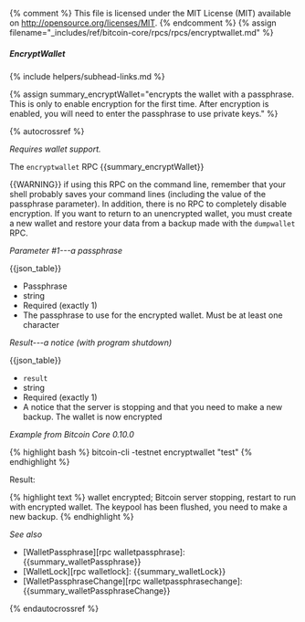 {% comment %}
This file is licensed under the MIT License (MIT) available on
http://opensource.org/licenses/MIT.
{% endcomment %}
{% assign filename="_includes/ref/bitcoin-core/rpcs/rpcs/encryptwallet.md" %}

##### EncryptWallet
{% include helpers/subhead-links.md %}

{% assign summary_encryptWallet="encrypts the wallet with a passphrase.  This is only to enable encryption for the first time. After encryption is enabled, you will need to enter the passphrase to use private keys." %}

{% autocrossref %}

*Requires wallet support.*

The `encryptwallet` RPC {{summary_encryptWallet}}

{{WARNING}} if using this RPC on the command line, remember
that your shell probably saves your command lines (including the value
of the passphrase parameter). In addition, there is no RPC to completely
disable encryption. If you want to return to an unencrypted wallet, you
must create a new wallet and restore your data from a backup made with
the `dumpwallet` RPC.

*Parameter #1---a passphrase*

{{json_table}}

* Passphrase
* string
* Required (exactly 1)
* The passphrase to use for the encrypted wallet.  Must be at least one character

*Result---a notice (with program shutdown)*

{{json_table}}

* `result`
* string
* Required (exactly 1)
* A notice that the server is stopping and that you need to make a new backup.  The wallet is now encrypted

*Example from Bitcoin Core 0.10.0*

{% highlight bash %}
bitcoin-cli -testnet encryptwallet "test"
{% endhighlight %}

Result:

{% highlight text %}
wallet encrypted; Bitcoin server stopping, restart to run with encrypted
wallet. The keypool has been flushed, you need to make a new backup.
{% endhighlight %}

*See also*

* [WalletPassphrase][rpc walletpassphrase]: {{summary_walletPassphrase}}
* [WalletLock][rpc walletlock]: {{summary_walletLock}}
* [WalletPassphraseChange][rpc walletpassphrasechange]: {{summary_walletPassphraseChange}}

{% endautocrossref %}
